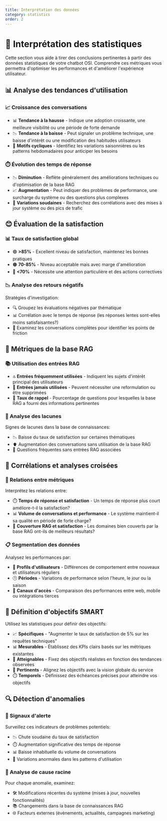 ```yaml
---
title: Interprétation des données
category: statistics
order: 2
---
```


# 🧠 Interprétation des statistiques

Cette section vous aide à tirer des conclusions pertinentes à partir des données statistiques de votre chatbot OSI. Comprendre ces métriques vous permettra d'optimiser les performances et d'améliorer l'expérience utilisateur.

## 📊 Analyse des tendances d'utilisation

### 📈 Croissance des conversations
- 📊 **Tendance à la hausse** - Indique une adoption croissante, une meilleure visibilité ou une période de forte demande
- 📉 **Tendance à la baisse** - Peut signaler un problème technique, une baisse d'intérêt ou une modification des habitudes utilisateurs
- 🔄 **Motifs cycliques** - Identifiez les variations saisonnières ou les patterns hebdomadaires pour anticiper les besoins

### ⏱️ Évolution des temps de réponse
- 📉 **Diminution** - Reflète généralement des améliorations techniques ou d'optimisation de la base RAG
- 📈 **Augmentation** - Peut indiquer des problèmes de performance, une surcharge du système ou des questions plus complexes
- 🔀 **Variations soudaines** - Recherchez des corrélations avec des mises à jour système ou des pics de trafic

## 😊 Évaluation de la satisfaction

### 📊 Taux de satisfaction global
- 🟢 **>85%** - Excellent niveau de satisfaction, maintenez les bonnes pratiques
- 🟠 **70-85%** - Niveau acceptable mais avec marge d'amélioration
- 🔴 **<70%** - Nécessite une attention particulière et des actions correctives

### 📉 Analyse des retours négatifs
Stratégies d'investigation:
- 🔍 Groupez les évaluations négatives par thématique
- 📊 Corrélation avec le temps de réponse (les réponses lentes sont-elles moins satisfaisantes?)
- 📑 Examinez les conversations complètes pour identifier les points de friction

## 🧠 Métriques de la base RAG

### 📚 Utilisation des entrées RAG
- 🔝 **Entrées fréquemment utilisées** - Indiquent les sujets d'intérêt principal des utilisateurs
- 🔄 **Entrées jamais utilisées** - Peuvent nécessiter une reformulation ou être supprimées
- 🎯 **Taux de rappel** - Pourcentage de questions pour lesquelles la base RAG a fourni des informations pertinentes

### 🧩 Analyse des lacunes
Signes de lacunes dans la base de connaissances:
- 📉 Baisse du taux de satisfaction sur certaines thématiques
- ⬆️ Augmentation des conversations sans utilisation de la base RAG
- 📝 Questions fréquentes sans entrées RAG associées

## 🔄 Corrélations et analyses croisées

### 🔗 Relations entre métriques
Interprétez les relations entre:
- ⏱️ **Temps de réponse et satisfaction** - Un temps de réponse plus court améliore-t-il la satisfaction?
- 📊 **Volume de conversations et performance** - Le système maintient-il sa qualité en période de forte charge?
- 📑 **Couverture RAG et satisfaction** - Les domaines bien couverts par la base RAG ont-ils de meilleurs résultats?

### 📋 Segmentation des données
Analysez les performances par:
- 👥 **Profils d'utilisateurs** - Différences de comportement entre nouveaux et utilisateurs réguliers
- 🕒 **Périodes** - Variations de performance selon l'heure, le jour ou la saison
- 📱 **Canaux d'accès** - Comparaison des performances entre web, mobile ou intégrations tierces

## 🎯 Définition d'objectifs SMART

Utilisez les statistiques pour définir des objectifs:
- 📈 **Spécifiques** - "Augmenter le taux de satisfaction de 5% sur les requêtes techniques"
- 📊 **Mesurables** - Établissez des KPIs clairs basés sur les métriques existantes
- 🎯 **Atteignables** - Fixez des objectifs réalistes en fonction des tendances observées
- 🔄 **Pertinents** - Alignez les objectifs avec la vision globale du service
- ⏱️ **Temporels** - Définissez des échéances précises pour atteindre vos objectifs

## 🔍 Détection d'anomalies

### 🚨 Signaux d'alerte
Surveillez ces indicateurs de problèmes potentiels:
- 📉 Chute soudaine du taux de satisfaction
- ⏱️ Augmentation significative des temps de réponse
- 📊 Baisse inhabituelle du volume de conversations
- 🔄 Variations anormales dans les patterns d'utilisation

### 🔎 Analyse de cause racine
Pour chaque anomalie, examinez:
- 🛠️ Modifications récentes du système (mises à jour, nouvelles fonctionnalités)
- 📚 Changements dans la base de connaissances RAG
- 🌐 Facteurs externes (événements, actualités, campagnes marketing) 
